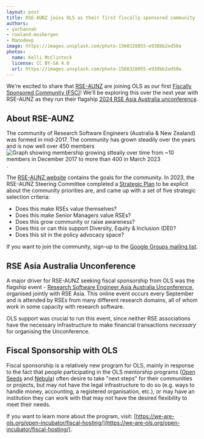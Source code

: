 ```yaml
---
layout: post
title: RSE-AUNZ joins OLS as their first fiscally sponsored community
authors:
- yochannah
- rowland-mosbergen
- Manodeep 
image: https://images.unsplash.com/photo-1560328055-e938bb2ed50a
photos:
  name: Kelli McClintock
  license: CC BY-SA 4.0
  url: https://images.unsplash.com/photo-1560328055-e938bb2ed50a
---
```


We're excited to share that [RSE-AUNZ](https://rse-aunz.github.io/) are joining OLS as our first [Fiscally Sponsored Community (FSC)]()! We'll be exploring this over the next year with RSE-AUNZ as they run their flagship [2024 RSE Asia Australia unconference](https://rseaa.github.io/). 

## About RSE-AUNZ


The community of Research Software Engineers (Australia & New Zealand) was formed in mid-2017. The community has grown steadily over the years and is now well over 450 members ![Graph showing membership growing stteaily over time from ~10 members in December 2017 to more than 400 in March 2023](http://rse-aunz.org/assets/RSE-Members-2023-03-01.png).

The [RSE-AUNZ website](https://rse-aunz.org) contains the goals for the community. In 2023, the RSE-AUNZ Steering Committee completed a [Strategic Plan](https://doi.org/10.6084/m9.figshare.21385392.v1) to be explicit about the community priorities are, and came up with a set of five strategic selection criteria:

- Does this make RSEs value themselves?
- Does this make Senior Managers value RSEs?
- Does this grow community or raise awareness?
- Does this or can this support Diversity, Equity & Inclusion (DEI)?
- Does this sit in the policy advocacy space?

If you want to join the community, sign-up to the [Google Groups mailing list](https://groups.google.com/forum/#!forum/rse-nz-au/join).

## RSE Asia Australia Unconference

A major driver for RSE-AUNZ seeking fiscal sponsorship from OLS was the flagship event - [Research Software Engineer Asia Australia Unconference](https://rseaa.org), organised jointly with RSE Asia. This online event occurs every September and is attended by RSEs from many different research domains, all of whom work in some capacity with research software.

OLS support was crucial to run this event, since neither RSE associations have the necessary infrastructure to make financial transactions *necessary* for organising the Unconference.

## Fiscal Sponsorship with OLS

Fiscal sponsorship is a relatively new program for OLS, mainly in response to the fact that people participating in the OLS mentorship programs ([Open Seeds](https://we-are-ols.org/openseeds/) and [Nebula](https://we-are-ols.org/nebula/)) often desire to take "next steps" for their communities or projects, but may not have the legal infrastructure to do so (e.g. ways to handle money, accounting, a registered organisation, etc.), or may have an institution they can work with that may not have the desired flexibility to meet their needs. 

If you want to learn more about the program, visit: [https://we-are-ols.org/open-incubator/fiscal-hosting/](https://we-are-ols.org/open-incubator/fiscal-hosting/).